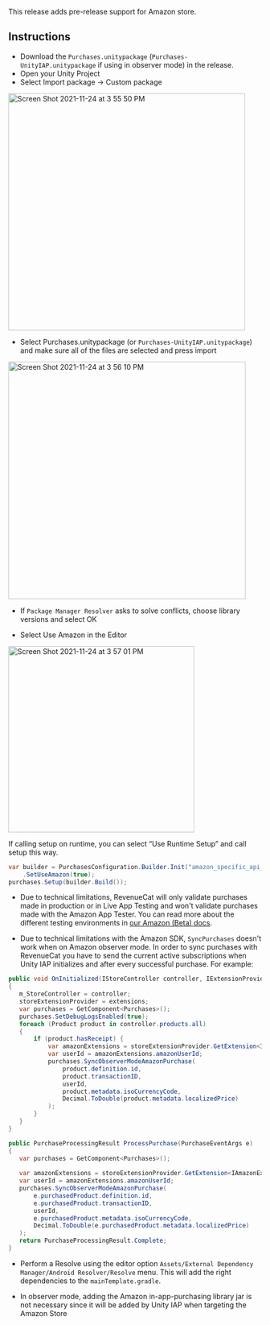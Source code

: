 This release adds pre-release support for Amazon store. 

## Instructions
- Download the `Purchases.unitypackage` (`Purchases-UnityIAP.unitypackage` if using in observer mode) in the release.
- Open your Unity Project
- Select Import package -> Custom package
<img width="471" alt="Screen Shot 2021-11-24 at 3 55 50 PM" src="https://user-images.githubusercontent.com/664544/143326927-764cb381-30a7-4d8d-8f3a-3c45c1e9d67f.png">

- Select Purchases.unitypackage (or `Purchases-UnityIAP.unitypackage`) and make sure all of the files are selected and press import

<img width="472" alt="Screen Shot 2021-11-24 at 3 56 10 PM" src="https://user-images.githubusercontent.com/664544/143326950-ec8d5993-cd9e-468a-9a9a-27fee8a63519.png">

- If `Package Manager Resolver` asks to solve conflicts, choose library versions and select OK

- Select Use Amazon in the Editor

<img width="370" alt="Screen Shot 2021-11-24 at 3 57 01 PM" src="https://user-images.githubusercontent.com/664544/143327015-c0563d7f-df10-41c3-a150-9d14988e7148.png">

If calling setup on runtime, you can select “Use Runtime Setup” and call setup this way.

```c#
var builder = PurchasesConfiguration.Builder.Init("amazon_specific_api_key")
    .SetUseAmazon(true);
purchases.Setup(builder.Build());
```

- Due to technical limitations, RevenueCat will only validate purchases made in production or in Live App Testing and won't validate purchases made with the Amazon App Tester. You can read more about the different testing environments in [our Amazon (Beta) docs](https://docs.revenuecat.com/docs/amazon-store-beta#sandbox-testing).

- Due to technical limitations with the Amazon SDK, `SyncPurchases` doesn't work when on Amazon observer mode. In order to sync purchases with RevenueCat you have to send the current active subscriptions when Unity IAP initializes and after every successful purchase. For example:

 ```c#
public void OnInitialized(IStoreController controller, IExtensionProvider extensions)
{
    m_StoreController = controller;
    storeExtensionProvider = extensions;
    var purchases = GetComponent<Purchases>();
    purchases.SetDebugLogsEnabled(true);
    foreach (Product product in controller.products.all)
    {
        if (product.hasReceipt) {
            var amazonExtensions = storeExtensionProvider.GetExtension<IAmazonExtensions>();
            var userId = amazonExtensions.amazonUserId;
            purchases.SyncObserverModeAmazonPurchase( 
                product.definition.id,
                product.transactionID,
                userId,
                product.metadata.isoCurrencyCode,
                Decimal.ToDouble(product.metadata.localizedPrice)
            );
        }
    }
}

public PurchaseProcessingResult ProcessPurchase(PurchaseEventArgs e)
{
    var purchases = GetComponent<Purchases>();
    
    var amazonExtensions = storeExtensionProvider.GetExtension<IAmazonExtensions>();
    var userId = amazonExtensions.amazonUserId;
    purchases.SyncObserverModeAmazonPurchase(
        e.purchasedProduct.definition.id,
        e.purchasedProduct.transactionID,
        userId,
        e.purchasedProduct.metadata.isoCurrencyCode,
        Decimal.ToDouble(e.purchasedProduct.metadata.localizedPrice)
    );
    return PurchaseProcessingResult.Complete;
}
 ```

 - Perform a Resolve using the editor option `Assets/External Dependency Manager/Android Resolver/Resolve` menu. This will add the right dependencies to the `mainTemplate.gradle`.

 - In observer mode, adding the Amazon in-app-purchasing library jar is not necessary since it will be added by Unity IAP when targeting the Amazon Store